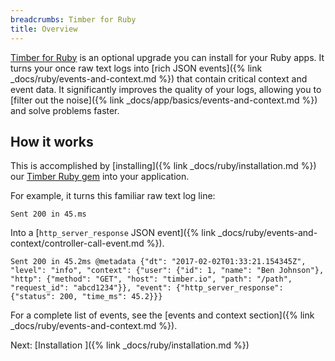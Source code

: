 ```yaml
---
breadcrumbs: Timber for Ruby
title: Overview
---
```


[Timber for Ruby](https://github.com/timberio/timber-ruby) is an optional upgrade you can
install for your Ruby apps. It turns your once raw text logs into
[rich JSON events]({% link _docs/ruby/events-and-context.md %}) that contain critical
context and event data. It significantly improves the quality of your logs, allowing you to
[filter out the noise]({% link _docs/app/basics/events-and-context.md %}) and solve problems faster.


## How it works

This is accomplished by [installing]({% link _docs/ruby/installation.md %}) our
[Timber Ruby gem](https://rubygems.org/gems/timber) into your application.

For example, it turns this familiar raw text log line:

```
Sent 200 in 45.ms
```

Into a [`http_server_response` JSON event]({% link _docs/ruby/events-and-context/controller-call-event.md %}).

```
Sent 200 in 45.2ms @metadata {"dt": "2017-02-02T01:33:21.154345Z", "level": "info", "context": {"user": {"id": 1, "name": "Ben Johnson"}, "http": {"method": "GET", "host": "timber.io", "path": "/path", "request_id": "abcd1234"}}, "event": {"http_server_response": {"status": 200, "time_ms": 45.2}}}
```

For a complete list of events, see the [events and context section]({% link _docs/ruby/events-and-context.md %}).


<div class="next">
  Next: [Installation <i class="fa fa-arrow-circle-right" aria-hidden="true"></i>]({% link _docs/ruby/installation.md %})
</div>